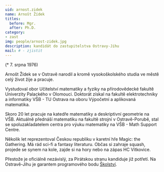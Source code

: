 ```yaml
---
uid: arnost.zidek
name: Arnošt Žídek
titles:
  before: Mgr. 
  after: Ph.D.
category:
- zast
img: people/arnost-zidek.jpg
description: kandidát do zastupitelstva Ostravy-Jihu
mail: # - zjistit
---
```


(* 7. srpna 1976) 

Arnošt Žídek se v Ostravě narodil a kromě vysokoškolského studia ve městě celý život žije a pracuje.

Vystudoval obor Učitelství matematiky a fyziky na přírodovědecké fakultě Univerzity Palackého v Olomouci. Doktorát získal na fakultě elektrotechniky a informatiky VŠB - TU Ostrava na oboru Výpočetní a aplikovaná matematika.

Skoro 20 let pracuje na katedře matematiky a deskriptivní geometrie na VŠB. Aktuálně přednáší matematiku na fakultě strojní v Ostravě-Porubě, stal se spoluzakladatelem centra pro výuku matematiky na VŠB - Math Support Centre.

Několik let reprezentoval Českou republiku v karetní hře Magic: the Gathering. Má rád sci-fi a fantasy literaturu. Občas si zahraje squash, projede se synem na kole, zajde si na hory nebo na zápas HC Vítkovice.

Přestože je oficiálně nezávislý, za Pirátskou stranu kandiduje již potřetí.
Na Ostravě-Jihu je garantem programového bodu <a href="{{ 'program/jih2018/skolstvi-jih/' | relative_url }}">Školství</a>.
